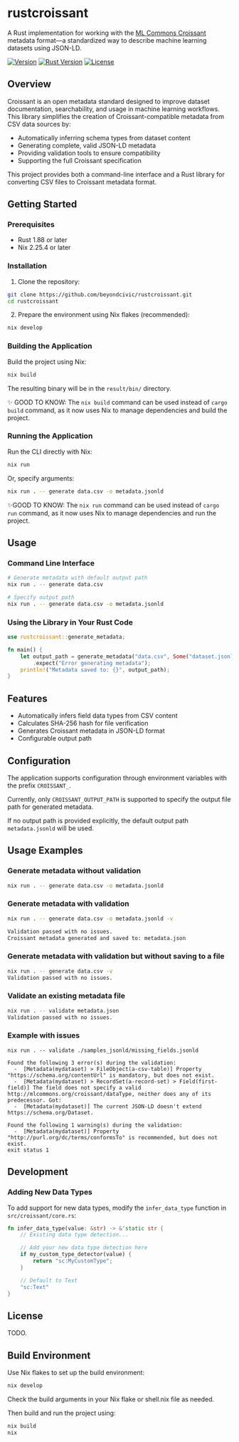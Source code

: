 # rustcroissant

A Rust implementation for working with the [ML Commons Croissant](https://github.com/mlcommons/croissant) metadata format—a standardized way to describe machine learning datasets using JSON-LD.

[![Version](https://img.shields.io/badge/version-v0.1.1-blue)](https://github.com/beyondcivic/rustcroissant/releases/tag/v0.1.2)
[![Rust Version](https://img.shields.io/badge/Rust-1.88+-CE422B?logo=rust)](https://forge.rust-lang.org/channel-releases.html)
[![License](https://img.shields.io/badge/license-TBD-red)](LICENSE)

## Overview

Croissant is an open metadata standard designed to improve dataset documentation, searchability, and usage in machine learning workflows. This library simplifies the creation of Croissant-compatible metadata from CSV data sources by:

- Automatically inferring schema types from dataset content
- Generating complete, valid JSON-LD metadata
- Providing validation tools to ensure compatibility
- Supporting the full Croissant specification

This project provides both a command-line interface and a Rust library for converting CSV files to Croissant metadata format.

## Getting Started

### Prerequisites

- Rust 1.88 or later
- Nix 2.25.4 or later

### Installation

1. Clone the repository:

```bash
git clone https://github.com/beyondcivic/rustcroissant.git
cd rustcroissant
```

2. Prepare the environment using Nix flakes (recommended):

```bash
nix develop
```

### Building the Application

Build the project using Nix:

```bash
nix build
```

The resulting binary will be in the `result/bin/` directory.

✨ GOOD TO KNOW: The `nix build` command can be used instead of `cargo build` command, as it now uses Nix to manage dependencies and build the project.

### Running the Application

Run the CLI directly with Nix:

```bash
nix run
```

Or, specify arguments:

```bash
nix run . -- generate data.csv -o metadata.jsonld
```

✨GOOD TO KNOW: The `nix run` command can be used instead of `cargo run` command, as it now uses Nix to manage dependencies and run the project.

## Usage

### Command Line Interface

```bash
# Generate metadata with default output path
nix run . -- generate data.csv

# Specify output path
nix run . -- generate data.csv -o metadata.jsonld
```

### Using the Library in Your Rust Code

```rust
use rustcroissant::generate_metadata;

fn main() {
    let output_path = generate_metadata("data.csv", Some("dataset.jsonld"))
        .expect("Error generating metadata");
    println!("Metadata saved to: {}", output_path);
}
```

## Features

- Automatically infers field data types from CSV content
- Calculates SHA-256 hash for file verification
- Generates Croissant metadata in JSON-LD format
- Configurable output path

## Configuration

The application supports configuration through environment variables with the prefix `CROISSANT_`.

Currently, only `CROISSANT_OUTPUT_PATH` is supported to specify the output file path for generated metadata.

If no output path is provided explicitly, the default output path `metadata.jsonld` will be used.

## Usage Examples

### Generate metadata without validation

```bash
nix run . -- generate data.csv -o metadata.jsonld
```

### Generate metadata with validation

```bash
nix run . -- generate data.csv -o metadata.jsonld -v

Validation passed with no issues.
Croissant metadata generated and saved to: metadata.json
```

### Generate metadata with validation but without saving to a file

```bash
nix run . -- generate data.csv -v
Validation passed with no issues.
```

### Validate an existing metadata file

```bash
nix run . -- validate metadata.json
Validation passed with no issues.
```

### Example with issues

```
nix run . -- validate ./samples_jsonld/missing_fields.jsonld

Found the following 3 error(s) during the validation:
  -  [Metadata(mydataset) > FileObject(a-csv-table)] Property "https://schema.org/contentUrl" is mandatory, but does not exist.
  -  [Metadata(mydataset) > RecordSet(a-record-set) > Field(first-field)] The field does not specify a valid http://mlcommons.org/croissant/dataType, neither does any of its predecessor. Got:
  -  [Metadata(mydataset)] The current JSON-LD doesn't extend https://schema.org/Dataset.

Found the following 1 warning(s) during the validation:
  -  [Metadata(mydataset)] Property "http://purl.org/dc/terms/conformsTo" is recommended, but does not exist.
exit status 1
```

## Development

### Adding New Data Types

To add support for new data types, modify the `infer_data_type` function in `src/croissant/core.rs`:

```rust
fn infer_data_type(value: &str) -> &'static str {
    // Existing data type detection...

    // Add your new data type detection here
    if my_custom_type_detector(value) {
        return "sc:MyCustomType";
    }

    // Default to Text
    "sc:Text"
}
```

## License

TODO.

## Build Environment

Use Nix flakes to set up the build environment:

```bash
nix develop
```

Check the build arguments in your Nix flake or shell.nix file as needed.

Then build and run the project using:

```bash
nix build
nix
```
